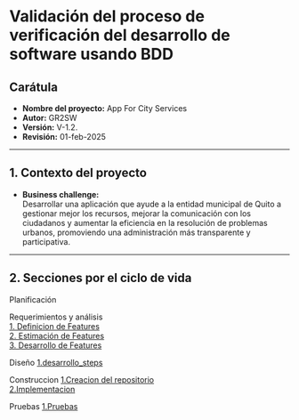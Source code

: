 # **Validación del proceso de verificación del desarrollo de software usando BDD**

## **Carátula**
- **Nombre del proyecto:** App For City Services
- **Autor:** GR2SW
- **Versión:** V-1.2.
- **Revisión:** 01-feb-2025

---

## **1. Contexto del proyecto**
- **Business challenge:**  
  Desarrollar una aplicación que ayude a la entidad municipal de Quito a gestionar mejor los recursos, mejorar la comunicación con los ciudadanos y aumentar la eficiencia en la resolución de problemas urbanos, promoviendo una administración más transparente y participativa.

---
## 2. Secciones por el ciclo de vida
Planificación

Requerimientos y análisis\
[1. Definicion de Features](01_definicion_features.md)\
[2. Estimación de Features](02_estimacion_features.md)\
[3. Desarrollo de Features](03_desarrollo_feature.md)

Diseño 
[1.desarrollo_steps](04_desarrollo_steps.md)

Construccion 
[1.Creacion del repositorio](05_creacion_repositorio.md)\
[2.Implementacion](06_implementacion.md)


Pruebas
[1.Pruebas](07_pruebas.md)

 

